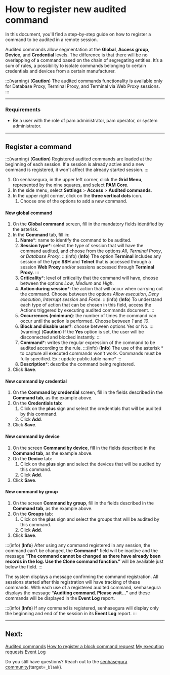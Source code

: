 # How to register new audited command

In this document, you'll find a step-by-step guide on how to register a command to be audited in a remote session.

Audited commands allow segmentation at the **Global**, **Access group**, **Device**, and **Credential** levels. The difference is that there will be no overlapping of a command based on the chain of segregating entities. It’s a sum of rules, a possibility to isolate commands belonging to certain credentials and devices from a certain manufacturer.


:::(warning) (**Caution**)
The audited commands functionality is available only for Database Proxy, Terminal Proxy, and Terminal via Web Proxy sessions.
:::

---
### Requirements

* Be a user with the role of pam administrator, pam operator, or system administrator.

---
## Register a command
:::(warning) (**Caution**)
Registered audited commands are loaded at the beginning of each session. If a session is already active and a new command is registered, it won't affect the already started session.
:::

1. On senhasegura, in the upper left corner, click the **Grid Menu**, represented by the nine squares, and select **PAM Core**.
2. In the side menu, select **Settings** > **Access** > **Audited commands**.
3. In the upper right corner, click on the **three vertical dots** icon.
    1. Choose one of the options to add a new command.

#### New global command

1. On the **Global command** screen, fill in the mandatory fields identified by the asterisk.
2. In the **Command** tab, fill in:
    1. **Name***: name to identify the command to be audited.
    2. **Session type***: select the type of session that will have the command audited, and choose from the options *All*, *Terminal Proxy*, or *Database Proxy*.
        :::(info) (**Info**)
        The option **Terminal** includes any session of the type **SSH** and **Telnet** that is accessed through a session **Web Proxy** and/or sessions accessed through **Terminal Proxy**.
        :::
    3. **Criticality***: level of criticality that the command will have, choose between the options *Low*, *Medium* and *High*.
    4. **Action during session***: the action that will occur when carrying out the command. Choose between the options *Allow execution*, *Deny execution*, *Interrupt session* and *Force*.
        :::(info) (**Info**)
        To understand each type of action that can be chosen in this field, access the Actions triggered by executing audited commands document.
        :::
    5. **Occurrences (minimum)**: the number of times the command can occur until the action is performed. Choose between *1* and *10*.
    6. **Block and disable user?**: choose between options Yes or No.
        :::(warning) (**Caution**)
        If the **Yes** option is set, the user will be disconnected and blocked instantly.
        :::
    8. **Command***: writes the regular expression of the command to be audited according to the rule.
        :::(info) (**Info**)
        The use of the asterisk * to capture all executed commands won't work. Commands must be fully specified. Ex.: update public\.table name*
        :::
    8. **Description***: describe the command being registered.
3. Click **Save**.

#### New command by credential

1. On the **Command by credential** screen, fill in the fields described in the **Command tab**, as the example above.
2. On the **Credentials tab**:
    1. Click on the **plus** sign and select the credentials that will be audited by this command.
    2. Click **Add**.
3. Click **Save**.

#### New command by device

1. On the screen **Command by device**, fill in the fields described in the **Command tab**, as the example above.
2. On the **Device** tab:
    1. Click on the **plus** sign and select the devices that will be audited by this command.
    2. Click **Add**.
3. Click **Save**.

#### New command by group

1. On the screen **Command by group**, fill in the fields described in the **Command tab**, as the example above.
2. On the **Groups** tab:
    1. Click on the **plus** sign and select the groups that will be audited by this command.
    2. Click **Add**.
3. Click **Save**.

:::(info) (**Info**)
After using any command registered in any session, the command can’t be changed, the **Command*** field will be inactive and the message **"The command cannot be changed as there have already been records in the log. Use the Clone command function.”** will be available just below the field.
:::

The system displays a message confirming the command registration. All sessions started after this registration will have tracking of these commands. With each use of a registered audited command, senhasegura displays the message **“Auditing command. Please wait…”** and these commands will be displayed in the **Event Log** report.

:::(info) (**Info**)
If any command is registered, senhasegura will display only the beginning and end of the session in its **Event Log** report.
:::


---
## Next:
[Audited commands](/v3-33/docs/pam-session-audited-commands)
[How to register a block command request](/v3-33/docs/pam-session-block-command-request)
[My execution requests](/v3-33/docs/pam-session-my-execution-request)
[Event Log](/v3-33/docs/pam-session-event-log)

Do you still have questions? Reach out to the [senhasegura community](https://community.senhasegura.io/){target=`_blank`}.